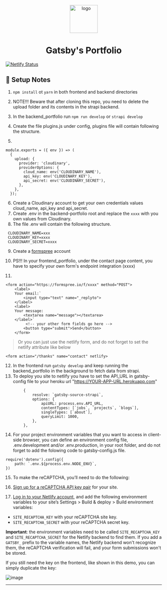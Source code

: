 <p align="center">
  <a href="https://github.com/itsyst/khaled_elhamzi_portfolio">
    <img alt="logo" src="https://res.cloudinary.com/dzltxlm9l/image/upload/v1601971370/logo_fd60ee4493.png" width="90"  />
  </a>
</p>
<h1 align="center">
  Gatsby's Portfolio
</h1>


[![Netlify Status](https://api.netlify.com/api/v1/badges/98f353bd-f2a5-4c4a-b68e-d378dd652281/deploy-status)](https://app.netlify.com/sites/frosty-ramanujan-57495b/deploys)
## 🚀 Setup Notes

1. `npm install` ot `yarn` in both frontend and backend directories
2. NOTE!!! Beware that after cloning this repo, you need to delete the upload folder and its contents in the strapi backend.
3. In the backend_portfolio run `npm run develop` or `strapi develop`
4. Create the file plugins.js under config, plugins file will contain following the structure.

5.

```
module.exports = ({ env }) => (
  {
    upload: {
      provider: 'cloudinary',
      providerOptions: {
        cloud_name: env('CLOUDINARY_NAME'),
        api_key: env('CLOUDINARY_KEY'),
        api_secret: env('CLOUDINARY_SECRET'),
      },
    },
  });
  ````

6. Create a Cloudinary account to get your own credentials values cloud_name, api_key and api_secret.
7. Create .env in the backend-portfolio root and replace the `xxxx` with you own values from Cloudinary.
8. The file .env will contain the following structure.

```
 CLOUDINARY_NAME=xxx
 CLOUDINARY_KEY=xxxx
 CLOUDINARY_SECRET=xxxx
 ```

9. Create a [formspree](https://formspree.io/login) account
10. PS!!! In your frontend_portfolio, under the contact page content, you have to specify your own form's endpoint integration (xxxx)

11.

```html:
<form action="https://formspree.io/f/xxxx" method="POST">
    <label>
    Your email:`
        <input type="text" name="_replyto">
    </label>
    <label>
    Your message:
        <textarea name="message"></textarea>
    </label>`
         <!-- your other form fields go here -->
        <button type="submit">Send</button>
    </form>
```
>Or you can just use the netlify form, and do not forget to set the netlify attribute like below
```html:
<form action="/thanks" name="contact" netlify>
```

12. In the frontend run `gatsby develop` and keep running the backend_portfolio in the background to fetch data from strapi.
13. To deploy you site to netlify you have to set the API_URL in gatsby-config file to your heroku url "https://YOUR-APP-URL.herokuapp.com"
```
        {
            resolve: `gatsby-source-strapi`,
            options: {
                apiURL: process.env.API_URL,
                contentTypes: [`jobs`, `projects`, `blogs`],
                singleTypes: [`about`],
                queryLimit: 1000,
            },
        },
```
14. For your project environment variables that you want to access in client-side browser, you can define an environment config file, .env.development and/or .env.production, in your root folder, and do not forget to add the folowing code to gatsby-config.js file.
```
require('dotenv').config({
    path: `.env.${process.env.NODE_ENV}`,
})
```
15. To make the reCAPTCHA, you’ll need to do the following:

1. [Sign up for a reCAPTCHA API key pair](http://www.google.com/recaptcha/admin) for your site.
2. [Log in to your Netlify account](https://app.netlify.com), and add the following
   environment variables to your site’s Settings > Build & deploy > Build environment variables:

- `SITE_RECAPTCHA_KEY` with your reCAPTCHA site key.
- `SITE_RECAPTCHA_SECRET` with your reCAPTCHA secret key.

**Important**: the environment variables need to be called `SITE_RECAPTCHA_KEY` and `SITE_RECAPTCHA_SECRET` for the Netlify backend to find them. If you add a `GATSBY_` prefix to the variable names, the Netlify backend won't recognize them, the reCAPTCHA verification will fail, and your form submissions won't be stored.

If you still need the key on the frontend, like shown in this demo, you can simply duplicate the key:

![image](https://res.cloudinary.com/dzltxlm9l/image/upload/v1602520090/recapcha_shndu5.png)


---


